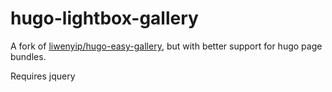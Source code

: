 # hugo-lightbox-gallery

A fork of [liwenyip/hugo-easy-gallery](github.com/liwenyip/hugo-easy-gallery), but with better support for hugo page bundles.

Requires jquery